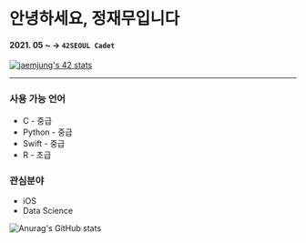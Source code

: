 # 안녕하세요, 정재무입니다

#### 2021. 05 ~ → `42SEOUL Cadet`

[![jaemjung's 42 stats](https://badge42.vercel.app/api/v2/cl1yflv7v003009laoz2jwtx9/stats?cursusId=21&coalitionId=86)](https://github.com/JaeSeoKim/badge42)


<hr/>

### 사용 가능 언어
* C - 중급
* Python - 중급
* Swift - 중급
* R - 초급

### 관심분야
* iOS
* Data Science

![Anurag's GitHub stats](https://github-readme-stats.vercel.app/api?username=JaemooJung&show_icons=true&theme=graywhite)
